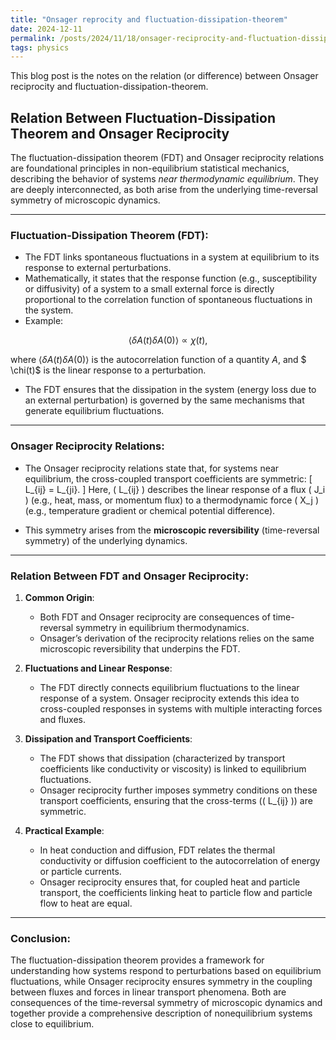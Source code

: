 ```yaml
---
title: "Onsager reprocity and fluctuation-dissipation-theorem"
date: 2024-12-11
permalink: /posts/2024/11/18/onsager-reciprocity-and-fluctuation-dissipation-theorem
tags: physics
---
```


This blog post is the notes on the relation (or difference) between Onsager reciprocity and fluctuation-dissipation-theorem.

## Relation Between Fluctuation-Dissipation Theorem and Onsager Reciprocity

The fluctuation-dissipation theorem (FDT) and Onsager reciprocity relations are foundational principles in non-equilibrium statistical mechanics, describing the behavior of systems *near thermodynamic equilibrium*. They are deeply interconnected, as both arise from the underlying time-reversal symmetry of microscopic dynamics.

---

### **Fluctuation-Dissipation Theorem (FDT):**
- The FDT links spontaneous fluctuations in a system at equilibrium to its response to external perturbations.
- Mathematically, it states that the response function (e.g., susceptibility or diffusivity) of a system to a small external force is directly proportional to the correlation function of spontaneous fluctuations in the system.
- Example:

$$ \langle \delta A(t) \delta A(0) \rangle \propto \chi(t), $$

  where $\langle \delta A(t) \delta A(0) \rangle$ is the autocorrelation function of a quantity $A$, and $ \chi(t)$ is the linear response to a perturbation.

- The FDT ensures that the dissipation in the system (energy loss due to an external perturbation) is governed by the same mechanisms that generate equilibrium fluctuations.

---

### **Onsager Reciprocity Relations:**
- The Onsager reciprocity relations state that, for systems near equilibrium, the cross-coupled transport coefficients are symmetric:
  \[
  L_{ij} = L_{ji}.
  \]
  Here, \( L_{ij} \) describes the linear response of a flux \( J_i \) (e.g., heat, mass, or momentum flux) to a thermodynamic force \( X_j \) (e.g., temperature gradient or chemical potential difference).

- This symmetry arises from the **microscopic reversibility** (time-reversal symmetry) of the underlying dynamics.

---

### **Relation Between FDT and Onsager Reciprocity:**

1. **Common Origin**:
   - Both FDT and Onsager reciprocity are consequences of time-reversal symmetry in equilibrium thermodynamics.
   - Onsager’s derivation of the reciprocity relations relies on the same microscopic reversibility that underpins the FDT.

2. **Fluctuations and Linear Response**:
   - The FDT directly connects equilibrium fluctuations to the linear response of a system. Onsager reciprocity extends this idea to cross-coupled responses in systems with multiple interacting forces and fluxes.

3. **Dissipation and Transport Coefficients**:
   - The FDT shows that dissipation (characterized by transport coefficients like conductivity or viscosity) is linked to equilibrium fluctuations.
   - Onsager reciprocity further imposes symmetry conditions on these transport coefficients, ensuring that the cross-terms (\( L_{ij} \)) are symmetric.

4. **Practical Example**:
   - In heat conduction and diffusion, FDT relates the thermal conductivity or diffusion coefficient to the autocorrelation of energy or particle currents.
   - Onsager reciprocity ensures that, for coupled heat and particle transport, the coefficients linking heat to particle flow and particle flow to heat are equal.

---

### **Conclusion**:
The fluctuation-dissipation theorem provides a framework for understanding how systems respond to perturbations based on equilibrium fluctuations, while Onsager reciprocity ensures symmetry in the coupling between fluxes and forces in linear transport phenomena. Both are consequences of the time-reversal symmetry of microscopic dynamics and together provide a comprehensive description of nonequilibrium systems close to equilibrium.
